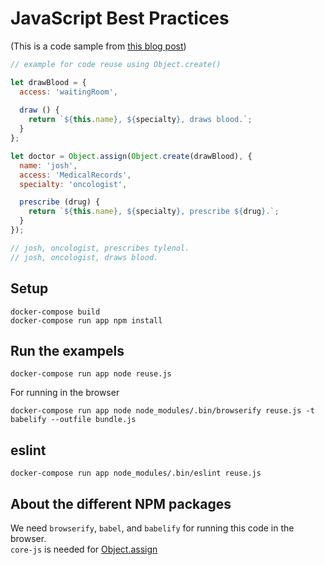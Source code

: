 # JavaScript Best Practices

(This is a code sample from [this blog post](http://oren.github.io/blog/js-best-practices.html))

```js
// example for code reuse using Object.create()

let drawBlood = {
  access: 'waitingRoom',
  
  draw () {
    return `${this.name}, ${specialty}, draws blood.`;
  }
};

let doctor = Object.assign(Object.create(drawBlood), {
  name: 'josh',
  access: 'MedicalRecords',
  specialty: 'oncologist',

  prescribe (drug) {
    return `${this.name}, ${specialty}, prescribe ${drug}.`;
  }
});

// josh, oncologist, prescribes tylenol.
// josh, oncologist, draws blood.
```

## Setup

    docker-compose build
    docker-compose run app npm install

## Run the exampels

    docker-compose run app node reuse.js

For running in the browser

    docker-compose run app node node_modules/.bin/browserify reuse.js -t babelify --outfile bundle.js

## eslint

    docker-compose run app node_modules/.bin/eslint reuse.js

## About the different NPM packages

We need `browserify`, `babel`, and `babelify` for running this code in the browser.  
`core-js` is needed for [Object.assign](https://developer.mozilla.org/en-US/docs/Web/JavaScript/Reference/Global_Objects/Object/assign)
